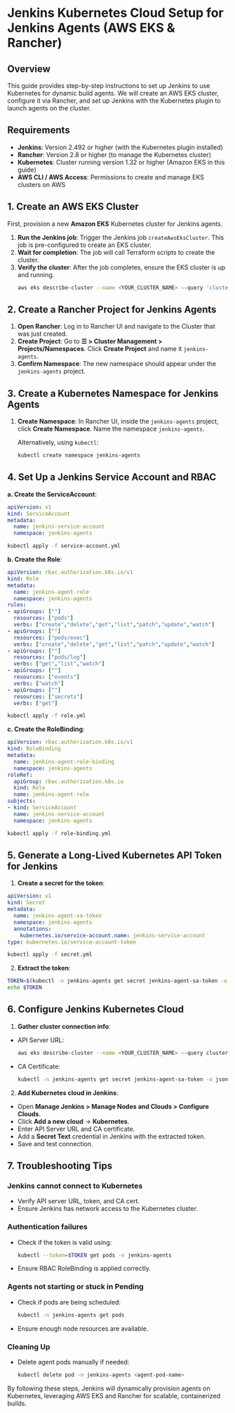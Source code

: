 # Jenkins Kubernetes Cloud Setup for Jenkins Agents (AWS EKS & Rancher)

## Overview

This guide provides step-by-step instructions to set up Jenkins to use Kubernetes for dynamic build agents. We will create an AWS EKS cluster, configure it via Rancher, and set up Jenkins with the Kubernetes plugin to launch agents on the cluster.

## Requirements

- **Jenkins**: Version 2.492 or higher (with the Kubernetes plugin installed)
- **Rancher**: Version 2.8 or higher (to manage the Kubernetes cluster)
- **Kubernetes**: Cluster running version 1.32 or higher (Amazon EKS in this guide)
- **AWS CLI / AWS Access**: Permissions to create and manage EKS clusters on AWS

## 1. Create an AWS EKS Cluster

First, provision a new **Amazon EKS** Kubernetes cluster for Jenkins agents.

1. **Run the Jenkins job**: Trigger the Jenkins job `createAwsEksCluster`. This job is pre-configured to create an EKS cluster.
2. **Wait for completion**: The job will call Terraform scripts to create the cluster.
3. **Verify the cluster**: After the job completes, ensure the EKS cluster is up and running.
   ```bash
   aws eks describe-cluster --name <YOUR_CLUSTER_NAME> --query 'cluster.status'
   ```

## 2. Create a Rancher Project for Jenkins Agents

1. **Open Rancher**: Log in to Rancher UI and navigate to the Cluster that was just created.
2. **Create Project**: Go to **☰ > Cluster Management > Projects/Namespaces**. Click **Create Project** and name it `jenkins-agents`.
3. **Confirm Namespace**: The new namespace should appear under the `jenkins-agents` project.

## 3. Create a Kubernetes Namespace for Jenkins Agents

1. **Create Namespace**: In Rancher UI, inside the `jenkins-agents` project, click **Create Namespace**. Name the namespace `jenkins-agents`.

   Alternatively, using `kubectl`:
   ```bash
   kubectl create namespace jenkins-agents
   ```

## 4. Set Up a Jenkins Service Account and RBAC

**a. Create the ServiceAccount**:

```yaml
apiVersion: v1
kind: ServiceAccount
metadata:
  name: jenkins-service-account
  namespace: jenkins-agents
```

```bash
kubectl apply -f service-account.yml
```

**b. Create the Role**:

```yaml
apiVersion: rbac.authorization.k8s.io/v1
kind: Role
metadata:
  name: jenkins-agent-role
  namespace: jenkins-agents
rules:
- apiGroups: [""]
  resources: ["pods"]
  verbs: ["create","delete","get","list","patch","update","watch"]
- apiGroups: [""]
  resources: ["pods/exec"]
  verbs: ["create","delete","get","list","patch","update","watch"]
- apiGroups: [""]
  resources: ["pods/log"]
  verbs: ["get","list","watch"]
- apiGroups: [""]
  resources: ["events"]
  verbs: ["watch"]
- apiGroups: [""]
  resources: ["secrets"]
  verbs: ["get"]
```

```bash
kubectl apply -f role.yml
```

**c. Create the RoleBinding**:

```yaml
apiVersion: rbac.authorization.k8s.io/v1
kind: RoleBinding
metadata:
  name: jenkins-agent-role-binding
  namespace: jenkins-agents
roleRef:
  apiGroup: rbac.authorization.k8s.io
  kind: Role
  name: jenkins-agent-role
subjects:
- kind: ServiceAccount
  name: jenkins-service-account
  namespace: jenkins-agents
```

```bash
kubectl apply -f role-binding.yml
```

## 5. Generate a Long-Lived Kubernetes API Token for Jenkins

1. **Create a secret for the token**:

```yaml
apiVersion: v1
kind: Secret
metadata:
  name: jenkins-agent-sa-token
  namespace: jenkins-agents
  annotations:
    kubernetes.io/service-account.name: jenkins-service-account
type: kubernetes.io/service-account-token
```

```bash
kubectl apply -f secret.yml
```

2. **Extract the token**:

```bash
TOKEN=$(kubectl -n jenkins-agents get secret jenkins-agent-sa-token -o jsonpath='{.data.token}' | base64 -d)
echo $TOKEN
```

## 6. Configure Jenkins Kubernetes Cloud

1. **Gather cluster connection info**:

  - API Server URL:
    ```bash
    aws eks describe-cluster --name <YOUR_CLUSTER_NAME> --query cluster.endpoint --output text
    ```
  - CA Certificate:
    ```bash
    kubectl -n jenkins-agents get secret jenkins-agent-sa-token -o jsonpath='{.data.ca\.crt}' | base64 -d
    ```

2. **Add Kubernetes cloud in Jenkins**:

  - Open **Manage Jenkins > Manage Nodes and Clouds > Configure Clouds**.
  - Click **Add a new cloud** → **Kubernetes**.
  - Enter API Server URL and CA certificate.
  - Add a **Secret Text** credential in Jenkins with the extracted token.
  - Save and test connection.

## 7. Troubleshooting Tips

### Jenkins cannot connect to Kubernetes

- Verify API server URL, token, and CA cert.
- Ensure Jenkins has network access to the Kubernetes cluster.

### Authentication failures

- Check if the token is valid using:
  ```bash
  kubectl --token=$TOKEN get pods -n jenkins-agents
  ```
- Ensure RBAC RoleBinding is applied correctly.

### Agents not starting or stuck in Pending

- Check if pods are being scheduled:
  ```bash
  kubectl -n jenkins-agents get pods
  ```
- Ensure enough node resources are available.

### Cleaning Up

- Delete agent pods manually if needed:
  ```bash
  kubectl delete pod -n jenkins-agents <agent-pod-name>
  ```

By following these steps, Jenkins will dynamically provision agents on Kubernetes, leveraging AWS EKS and Rancher for scalable, containerized builds.

